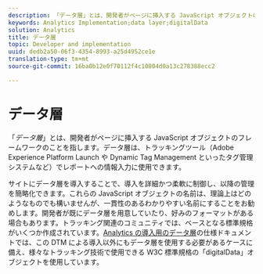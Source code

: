 ```yaml
---
description: 「データ層」とは、開発者がページに挿入する JavaScript オブジェクトのフレームワークのことを指します。
keywords: Analytics Implementation;data layer;digitalData
solution: Analytics
title: データ層
topic: Developer and implementation
uuid: dedb2a50-06f3-4354-8993-a25d4952ce1e
translation-type: tm+mt
source-git-commit: 16ba0b12e0f70112f4c10804d0a13c278388ecc2

---
```



# データ層

「_データ層_」とは、開発者がページに挿入する JavaScript オブジェクトのフレームワークのことを指します。データ層は、トラッキングツール（Adobe Experience Platform Launch や Dynamic Tag Management といったタグ管理システムなど）でレポートへの情報入力に使用できます。

サイトにデータ層を導入することで、導入を詳細かつ柔軟に制御し、以降の管理を簡略化できます。これらの JavaScript オブジェクトの名前は、理論上はどのようなものでも構いませんが、一貫性のあるわかりやすい名前にすることをお勧めします。開発者が既にデータ層を用意していたり、好みのフォーマットがある場合もあります。トラッキング関連のコミュニティでは、ベースとなる標準規格がいくつか作成されています。[Analytics の導入用のデータ層](assets/datalayer-documentation.pdf)の仕様ドキュメントでは、この DTM による導入以外にもデータ層を使用する必要があるケースに備え、様々なトラッキング技術で使用できる W3C 標準規格の「digitalData」オブジェクトを使用しています。

